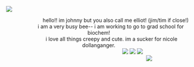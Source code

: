 <img src="https://i.postimg.cc/rwq17t8x/Gtq-YNJl-WQAEu-YUp-removebg-preview.png">
<p style="text-align: center;">
⠀⠀⠀⠀⠀⠀⠀⠀⠀hello!! im johnny but you also call me elliot! (jim/tim if close!)
<br>⠀⠀⠀⠀  ⠀⠀i am a very busy bee-- i am working to go to grad school for biochem!
	<br>⠀⠀⠀⠀    ⠀ ⠀i love all things creepy and cute. im a sucker for nicole dollanganger.
<br>⠀⠀⠀⠀⠀⠀⠀⠀⠀⠀⠀⠀⠀⠀⠀⠀⠀⠀<img src="https://64.media.tumblr.com/fdfd11345e3fdf6dd65a1d09c5d0a20e/22446b416299184a-7b/s100x200/7fe622773cd195511326b35b097ee4cc9fdffb12.gifv"> <img src="https://64.media.tumblr.com/bacf9e527dd8e9c536d23d1912c23a4e/22446b416299184a-ac/s75x75_c1/635556afc0e1cd93149b64e27acd489cd6f9fd19.gifv"> <img src="https://64.media.tumblr.com/ca89011de5783ab03c8703506449723f/22446b416299184a-9f/s100x200/70c263de711e327964476ef377df3b6131e75f71.gifv">
<br>⠀⠀⠀⠀⠀⠀⠀⠀⠀⠀⠀⠀⠀⠀⠀⠀   ⠀⠀⠀ ⠀⠀⠀⠀⠀⠀⠀<img src="https://64.media.tumblr.com/0dfd7bac422a27ca41c6f0158c0f35b7/6fbabb8ba19d3eea-41/s75x75_c1/2a54c2e58c4cf06e7bc2b5f8c11a46ef7e6183e4.pnj">
</p>

